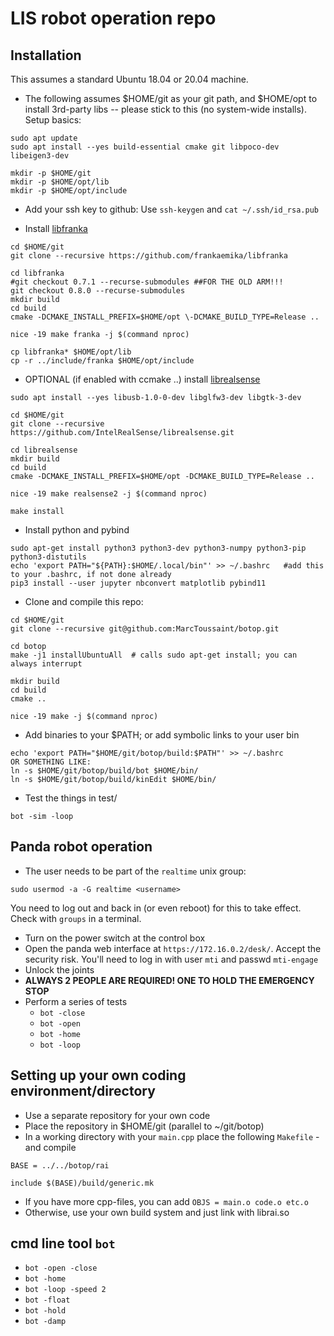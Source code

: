 # LIS robot operation repo

## Installation

This assumes a standard Ubuntu 18.04 or 20.04 machine.

* The following assumes $HOME/git as your git path, and $HOME/opt to
  install 3rd-party libs -- please stick to this (no system-wide
  installs). Setup basics:
```
sudo apt update
sudo apt install --yes build-essential cmake git libpoco-dev libeigen3-dev

mkdir -p $HOME/git
mkdir -p $HOME/opt/lib
mkdir -p $HOME/opt/include
```

* Add your ssh key to github: Use `ssh-keygen` and `cat ~/.ssh/id_rsa.pub`

* Install [libfranka](https://github.com/frankaemika/libfranka)
```
cd $HOME/git
git clone --recursive https://github.com/frankaemika/libfranka

cd libfranka
#git checkout 0.7.1 --recurse-submodules ##FOR THE OLD ARM!!!
git checkout 0.8.0 --recurse-submodules
mkdir build
cd build
cmake -DCMAKE_INSTALL_PREFIX=$HOME/opt \-DCMAKE_BUILD_TYPE=Release ..

nice -19 make franka -j $(command nproc)

cp libfranka* $HOME/opt/lib
cp -r ../include/franka $HOME/opt/include
```

* OPTIONAL (if enabled with ccmake ..) install [librealsense](https://github.com/IntelRealSense/librealsense)
```
sudo apt install --yes libusb-1.0-0-dev libglfw3-dev libgtk-3-dev

cd $HOME/git
git clone --recursive https://github.com/IntelRealSense/librealsense.git

cd librealsense
mkdir build
cd build
cmake -DCMAKE_INSTALL_PREFIX=$HOME/opt -DCMAKE_BUILD_TYPE=Release ..

nice -19 make realsense2 -j $(command nproc)

make install
```

* Install python and pybind
```
sudo apt-get install python3 python3-dev python3-numpy python3-pip python3-distutils
echo 'export PATH="${PATH}:$HOME/.local/bin"' >> ~/.bashrc   #add this to your .bashrc, if not done already
pip3 install --user jupyter nbconvert matplotlib pybind11
```

* Clone and compile this repo:
```
cd $HOME/git
git clone --recursive git@github.com:MarcToussaint/botop.git

cd botop
make -j1 installUbuntuAll  # calls sudo apt-get install; you can always interrupt

mkdir build
cd build
cmake ..

nice -19 make -j $(command nproc)
```

* Add binaries to your $PATH; or add symbolic links to your user bin 
```
echo 'export PATH="$HOME/git/botop/build:$PATH"' >> ~/.bashrc
OR SOMETHING LIKE:
ln -s $HOME/git/botop/build/bot $HOME/bin/
ln -s $HOME/git/botop/build/kinEdit $HOME/bin/
```

* Test the things in test/
```
bot -sim -loop
```


## Panda robot operation

* The user needs to be part of the `realtime` unix group:
```
sudo usermod -a -G realtime <username>
```
You need to log out and back in (or even reboot) for this to take effect. Check with `groups` in a terminal.
* Turn on the power switch at the control box
* Open the panda web interface at `https://172.16.0.2/desk/`. Accept the security risk. You'll need to log in with user `mti` and passwd `mti-engage`
* Unlock the joints
* **ALWAYS 2 PEOPLE ARE REQUIRED! ONE TO HOLD THE EMERGENCY STOP**
* Perform a series of tests
  * `bot -close`
  * `bot -open`
  * `bot -home`
  * `bot -loop`


## Setting up your own coding environment/directory

* Use a separate repository for your own code
* Place the repository in $HOME/git (parallel to ~/git/botop)
* In a working directory with your `main.cpp` place the following `Makefile` - and compile
```
BASE = ../../botop/rai

include $(BASE)/build/generic.mk
```
* If you have more cpp-files, you can add `OBJS = main.o code.o etc.o`
* Otherwise, use your own build system and just link with librai.so


## cmd line tool `bot`

* `bot -open -close`
* `bot -home`
* `bot -loop -speed 2`
* `bot -float`
* `bot -hold`
* `bot -damp`



